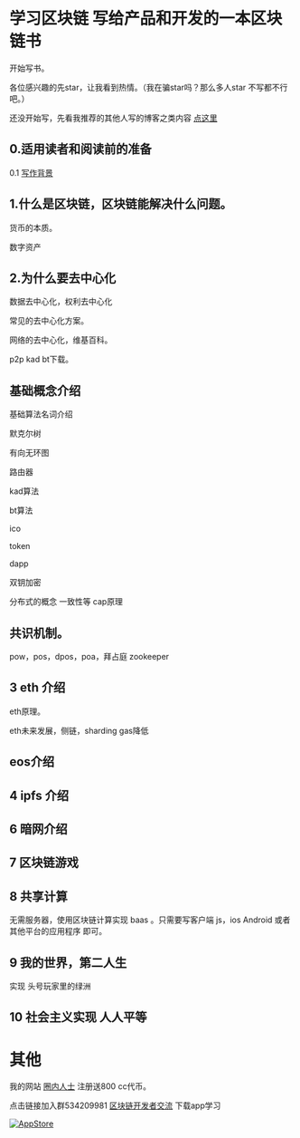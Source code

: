# 学习区块链 写给产品和开发的一本区块链书

开始写书。

各位感兴趣的先star，让我看到热情。（我在骗star吗？那么多人star 不写都不行吧。）

还没开始写，先看我推荐的其他人写的博客之类内容 
[点这里](./recom.md)


## 0.适用读者和阅读前的准备

0.1 [写作背景](./01.md)

## 1.什么是区块链，区块链能解决什么问题。

货币的本质。
 
数字资产
 
## 2.为什么要去中心化

数据去中心化，权利去中心化

常见的去中心化方案。

网络的去中心化，维基百科。

p2p kad bt下载。

## 基础概念介绍

基础算法名词介绍

默克尔树

有向无环图

路由器

kad算法

bt算法

ico

token

dapp

双钥加密


分布式的概念 一致性等 cap原理


##  共识机制。

pow，pos，dpos，poa，拜占庭  zookeeper

## 3 eth 介绍

eth原理。

eth未来发展，侧链，sharding gas降低


## eos介绍

## 4 ipfs 介绍



## 6 暗网介绍

## 7 区块链游戏

## 8 共享计算

无需服务器，使用区块链计算实现 baas 。只需要写客户端 js，ios Android 或者其他平台的应用程序 即可。

## 9 我的世界，第二人生
实现 头号玩家里的绿洲

## 10 社会主义实现 人人平等



# 其他

我的网站 [圈内人士](http://100000p.com/) 注册送800 cc代币。

点击链接加入群534209981 [区块链开发者交流](https://jq.qq.com/?_wv=1027&k=5T4XPec)
下载app学习



[![AppStore](http://p00001.oss-cn-hongkong.aliyuncs.com/badge-download-on-the-app-store-cn.svg)](https://itunes.apple.com/cn/app/id1348577356)

